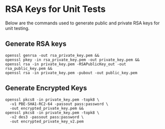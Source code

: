 # RSA Keys for Unit Tests
Below are the commands used to generate public and private RSA keys
for unit testing.

## Generate RSA keys
    openssl genrsa -out rsa_private_key.pem &&
    openssl pkey -in rsa_private_key.pem -out private_key.pem &&
    openssl rsa -in private_key.pem -RSAPublicKey_out -out rsa_public_key.pem &&
    openssl rsa -in private_key.pem -pubout -out public_key.pem

## Generate Encrypted Keys
    openssl pkcs8 -in private_key.pem -topk8 \
      -v1 PBE-SHA1-RC2-64 -passout pass:password \
      -out encrypted_private_key.pem &&
    openssl pkcs8 -in private_key.pem -topk8 \
      -v2 des3 -passout pass:password \
      -out encrypted_private_key_v2.pem
